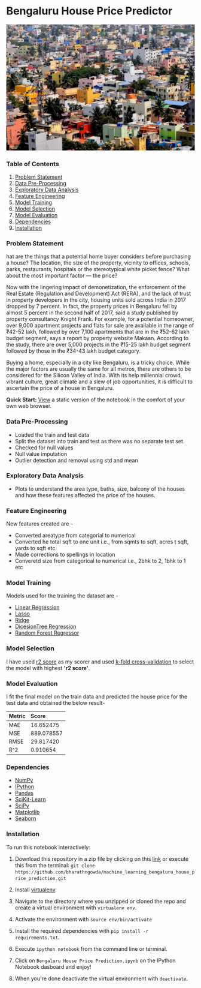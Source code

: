 
# Bengaluru House Price Predictor

![App Screenshot](https://github.com/bharathngowda/machine_learning_bengaluru_house_price_prediction/blob/main/Bengaluru_buildings_1200-min.jpg)

### Table of Contents

1. [Problem Statement](#Problem-Statement)
2. [Data Pre-Processing](#Data-Pre-Processing)
3. [Exploratory Data Analysis](#Exploratory-Data-Analysis)
4. [Feature Engineering](#Feature-Engineering)
5. [Model Training](#Model-Building)
6. [Model Selection](#Model-Selection)
7. [Model Evaluation](#Model-Evaluation)
8. [Dependencies](#Dependencies)
9. [Installation](#Installation)

### Problem Statement

hat are the things that a potential home buyer considers before purchasing a house? The location, the size of the property, vicinity to offices, schools, parks, restaurants, hospitals or the stereotypical white picket fence? What about the most important factor — the price?

Now with the lingering impact of demonetization, the enforcement of the Real Estate (Regulation and Development) Act (RERA), and the lack of trust in property developers in the city, housing units sold across India in 2017 dropped by 7 percent. In fact, the property prices in Bengaluru fell by almost 5 percent in the second half of 2017, said a study published by property consultancy Knight Frank.
For example, for a potential homeowner, over 9,000 apartment projects and flats for sale are available in the range of ₹42-52 lakh, followed by over 7,100 apartments that are in the ₹52-62 lakh budget segment, says a report by property website Makaan. According to the study, there are over 5,000 projects in the ₹15-25 lakh budget segment followed by those in the ₹34-43 lakh budget category.

Buying a home, especially in a city like Bengaluru, is a tricky choice. While the major factors are usually the same for all metros, there are others to be considered for the Silicon Valley of India. With its help millennial crowd, vibrant culture, great climate and a slew of job opportunities, it is difficult to ascertain the price of a house in Bengaluru.

**Quick Start:** [View](https://github.com/bharathngowda/machine_learning_bengaluru_house_price_prediction/blob/main/Bengaluru%20House%20Price%20Prediction.ipynb) a static version of the notebook in the comfort of your own web browser.

### Data Pre-Processing

- Loaded the train and test data
- Split the dataset into train and test as there was no separate test set.
- Checked for null values
- Null value imputation
- Outlier detection and removal using std and mean


### Exploratory Data Analysis

- Plots to understand the area type, baths, size, balcony of the houses and how these features affected the price of the houses.

### Feature Engineering

New features created are - 
* Converted areatype from categorial to numerical
* Converted he total sqft to one unit i.e., from sqmts to sqft, acres t sqft, yards to sqft etc 
* Made corrections to spellings in location
* Converetd size from categorical to numerical i.e., 2bhk to 2, 1bhk to 1 etc

### Model Training

Models used for the training the dataset are - 

- [Linear Regression](https://scikit-learn.org/stable/modules/generated/sklearn.linear_model.LinearRegression.html)
- [Lasso](https://scikit-learn.org/stable/modules/generated/sklearn.linear_model.Lasso.html)
- [Ridge](https://scikit-learn.org/stable/modules/generated/sklearn.linear_model.Ridge.html)
- [DicesionTree Regression](https://scikit-learn.org/stable/modules/generated/sklearn.tree.DecisionTreeRegressor.html)
- [Random Forest Regressor](https://scikit-learn.org/stable/modules/generated/sklearn.ensemble.RandomForestRegressor.html)

### Model Selection

I have used [r2 score](https://scikit-learn.org/stable/modules/generated/sklearn.metrics.r2_score.html) as my scorer and used [k-fold cross-validation](https://scikit-learn.org/stable/modules/generated/sklearn.model_selection.cross_val_score.html)
to select the model with highest **'r2 score'**.

### Model Evaluation

I fit the final model on the train data and predicted the house price for the test data and obtained the below result-

| Metric    | Score    |
| :-------- | :------- |
| MAE	|	16.652475
| MSE	|   889.078557
| RMSE	|	29.817420
| R^2	|	0.910654

### Dependencies
* [NumPy](http://www.numpy.org/)
* [IPython](http://ipython.org/)
* [Pandas](http://pandas.pydata.org/)
* [SciKit-Learn](http://scikit-learn.org/stable/)
* [SciPy](http://www.scipy.org/)
* [Matplotlib](http://matplotlib.org/)
* [Seaborn](https://seaborn.pydata.org/)

### Installation

To run this notebook interactively:

1. Download this repository in a zip file by clicking on this [link](https://github.com/bharathngowda/machine_learning_bengaluru_house_price_prediction/archive/refs/heads/main.zip) or execute this from the terminal:
`git clone https://github.com/bharathngowda/machine_learning_bengaluru_house_price_prediction.git`

2. Install [virtualenv](http://virtualenv.readthedocs.org/en/latest/installation.html).
3. Navigate to the directory where you unzipped or cloned the repo and create a virtual environment with `virtualenv env`.
4. Activate the environment with `source env/bin/activate`
5. Install the required dependencies with `pip install -r requirements.txt`.
6. Execute `ipython notebook` from the command line or terminal.
7. Click on `Bengaluru House Price Prediction.ipynb` on the IPython Notebook dasboard and enjoy!
8. When you're done deactivate the virtual environment with `deactivate`.
